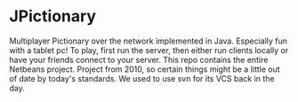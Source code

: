 JPictionary
===========

Multiplayer Pictionary over the network implemented in Java. Especially fun with a tablet pc! To play, first run the server, then either run clients locally or have your friends connect to your server.
This repo contains the entire Netbeans project.
Project from 2010, so certain things might be a little out of date by today's standards. We used to use svn for its VCS back in the day.
